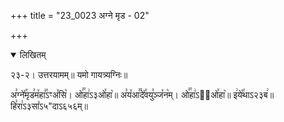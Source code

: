 +++
title = "23_0023 अग्ने मृड - 02"

+++
<details open><summary>लिखितम्</summary>

२३-२। उत्तरयामम्॥ यमो गायत्र्यग्निः॥

अ꣣ग्ने꣤꣯मृड꣣म꣤हा꣣꣯ऽꣳअ꣤सि꣥। ओ꣣꣯हा꣢ऽ३ओ꣤हा꣥॥ अ꣣य꣤आ꣣꣯दे꣤꣯वयु꣣ञ्ज꣤न꣥म्। ओ꣣꣯हा꣢ऽ३᳐ओ꣤हा꣥॥ इ꣢ये꣡꣯थाऽ२३ब꣢॥ हि꣣रा꣢ऽ३सा꣤ऽ५"दाऽ६५६म्॥
</details>